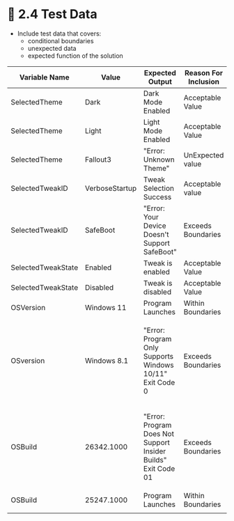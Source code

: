 # 🧪 2.4 Test Data

* Include test data that covers:
  * conditional boundaries
  * unexpected data
  * expected function of the solution

| Variable Name      | Value          | Expected Output                                                         | Reason For Inclusion |
| ------------------ | -------------- | ----------------------------------------------------------------------- | -------------------- |
| SelectedTheme      | Dark           | Dark Mode Enabled                                                       | Acceptable Value     |
| SelectedTheme      | Light          | Light Mode Enabled                                                      | Acceptable Value     |
| SelectedTheme      | Fallout3       | "Error: Unknown Theme"                                                  | UnExpected value     |
| SelectedTweakID    | VerboseStartup | Tweak Selection Success                                                 | Acceptable value     |
| SelectedTweakID    | SafeBoot       | "Error: Your Device Doesn't Support SafeBoot"                           | Exceeds Boundaries   |
| SelectedTweakState | Enabled        | Tweak is enabled                                                        | Acceptable Value     |
| SelectedTweakState | Disabled       | Tweak is disabled                                                       | Acceptable Value     |
| OSVersion          | Windows 11     | Program Launches                                                        | Within Boundaries    |
| OSversion          | Windows 8.1    | <p>"Error: Program Only Supports Windows 10/11"<br>Exit Code 0</p>      | Exceeds Boundaries   |
| OSBuild            | 26342.1000     | <p>"Error: Program Does Not Support Insider Builds"<br>Exit Code 01</p> | Exceeds Boundaries   |
| OSBuild            | 25247.1000     | Program Launches                                                        | Within Boundaries    |
|                    |                |                                                                         |                      |
